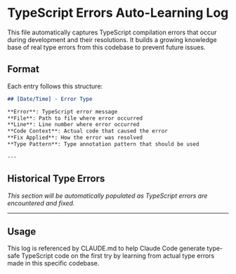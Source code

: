 # TypeScript Errors Auto-Learning Log

This file automatically captures TypeScript compilation errors that occur during development and their resolutions. It builds a growing knowledge base of real type errors from this codebase to prevent future issues.

## Format

Each entry follows this structure:

```markdown
## [Date/Time] - Error Type

**Error**: TypeScript error message
**File**: Path to file where error occurred
**Line**: Line number where error occurred
**Code Context**: Actual code that caused the error
**Fix Applied**: How the error was resolved
**Type Pattern**: Type annotation pattern that should be used

---
```

## Historical Type Errors

*This section will be automatically populated as TypeScript errors are encountered and fixed.*

---

## Usage

This log is referenced by CLAUDE.md to help Claude Code generate type-safe TypeScript code on the first try by learning from actual type errors made in this specific codebase.